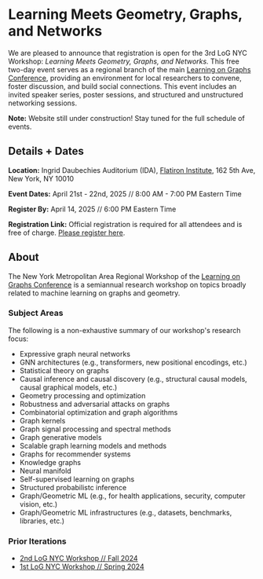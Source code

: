 
# **Learning Meets Geometry, Graphs, and Networks** 

We are pleased to announce that registration is open for the 3rd LoG NYC Workshop: *Learning Meets Geometry, Graphs, and Networks.* This free two-day event serves as a regional branch of the main [Learning on Graphs Conference](https://logconference.org/), providing an environment for local researchers to convene, foster discussion, and build social connections. This event includes an invited speaker series, poster sessions, and structured and unstructured networking sessions.

**Note:** Website still under construction! Stay tuned for the full schedule of events.


## Details + Dates

**Location:**  Ingrid Daubechies Auditorium (IDA), [Flatiron Institute](https://www.simonsfoundation.org/flatiron/), 162 5th Ave, New York, NY 10010

**Event Dates:** April 21st - 22nd, 2025 // 8:00 AM - 7:00 PM Eastern Time

**Register By:** April 14, 2025 // 6:00 PM Eastern Time

**Registration Link:** Official registration is required for all attendees and is free of charge. [Please register here](https://events.simonsfoundation.org/event/90116c4e-d87a-4943-8bb8-b3b92d0ff398/regProcessStep1:9d11078f-3ba9-4a4e-be59-4d82b9e7a8ca?RefId=Registration).


## About

The New York Metropolitan Area Regional Workshop of the [Learning on Graphs Conference](https://logconference.org/) is a semiannual research workshop on topics broadly related to machine learning on graphs and geometry. 

### Subject Areas

The following is a non-exhaustive summary of our workshop's research focus:

- Expressive graph neural networks
- GNN architectures (e.g., transformers, new positional encodings, etc.)
- Statistical theory on graphs
- Causal inference and causal discovery (e.g., structural causal models, causal graphical models, etc.)
- Geometry processing and optimization
- Robustness and adversarial attacks on graphs
- Combinatorial optimization and graph algorithms
- Graph kernels
- Graph signal processing and spectral methods
- Graph generative models
- Scalable graph learning models and methods
- Graphs for recommender systems
- Knowledge graphs
- Neural manifold
- Self-supervised learning on graphs
- Structured probabilistc inference
- Graph/Geometric ML (e.g., for health applications, security, computer vision, etc.)
- Graph/Geometric ML infrastructures (e.g., datasets, benchmarks, libraries, etc.)

### Prior Iterations

- [2nd LoG NYC Workshop // Fall 2024](https://logmeetupnyc.github.io/)
- [1st LoG NYC Workshop // Spring 2024](https://1stlognycmeetup.github.io/)
